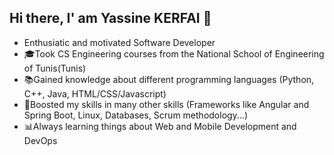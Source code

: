 ## Hi there, I' am Yassine KERFAI 👋

- Enthusiatic and motivated Software Developer
- 🎓Took CS Engineering courses from the National School of Engineering of Tunis(Tunis)
- 📚Gained knowledge about different programming languages (Python, C++, Java, HTML/CSS/Javascript)
- 🚀Boosted my skills in many other skills (Frameworks like Angular and Spring Boot, Linux, Databases, Scrum methodology...)
- 📊Always learning things about Web and Mobile Development and DevOps
